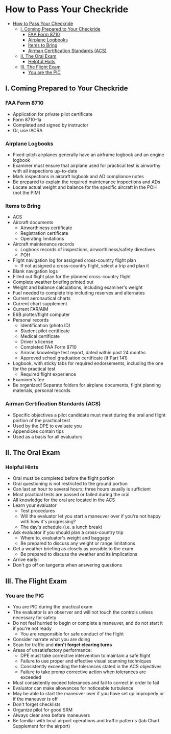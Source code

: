 # How to Pass Your Checkride

- [How to Pass Your Checkride](#how-to-pass-your-checkride)
  - [I. Coming Prepared to Your Checkride](#i-coming-prepared-to-your-checkride)
    - [FAA Form 8710](#faa-form-8710)
    - [Airplane Logbooks](#airplane-logbooks)
    - [Items to Bring](#items-to-bring)
    - [Airman Certification Standards (ACS)](#airman-certification-standards-acs)
  - [II. The Oral Exam](#ii-the-oral-exam)
    - [Helpful Hints](#helpful-hints)
  - [III. The Flight Exam](#iii-the-flight-exam)
    - [You are the PIC](#you-are-the-pic)

## I. Coming Prepared to Your Checkride

### FAA Form 8710
* Application for private pilot certificate
* Form 8710-1a
* Completed and signed by instructor
* Or, use IACRA

### Airplane Logbooks
* Fixed-pitch airplanes generally have an airframe logbook and an engine logbook
* Examiner must ensure that airplane used for practical test is airworthy with all inspections up-to-date
* Mark inspections in aircraft logbook and AD compliance notes
* Be prepared to explain the required maintenance inspections and ADs
* Locate actual weight and balance for the specific aircraft in the POH (not the PIM)

### Items to Bring
* ACS
* Aircraft documents
  * Airworthiness certificate
  * Registration certificate
  * Operating limitations
* Aircraft maintenance records
  * Logbook records of inspections, airworthiness/safety directives
  * POH
* Flight navigation log for assigned cross-country flight plan
  * If not assigned a cross-country flight, select a trip and plan it
* Blank navigation logs
* Filled out flight plan for the planned cross-country flight
* Complete weather briefing printed out
* Weight and balance calculations, including examiner's weight
* Fuel needed to complete trip including reserves and alternates
* Current aeronautical charts
* Current chart supplement
* Current FAR/AIM
* E6B plotter/flight computer
* Personal records
  * Identification (photo ID)
  * Student pilot certificate
  * Medical certificate
  * Driver's license
  * Completed FAA Form 8710
  * Airman knowledge test report, dated within past 24 months
  * Approved school graduation certificate (if Part 141)
* Logbook, with sticky tabs for required endorsements, including the one for the practical test
  * Required flight experience
* Examiner's fee
* Be organized! Separate folders for airplane documents, flight planning materials, personal records

### Airman Certification Standards (ACS)
* Specific objectives a pilot candidate must meet during the oral and flight portion of the practical test
* Used by the DPE to evaluate you
* Appendices contain tips
* Used as a basis for all evaluators

## II. The Oral Exam

### Helpful Hints
* Oral must be completed before the flight portion
* Oral questioning is not restricted to the ground portion
* Can last an hour to several hours; three hours usually is sufficient
* Most practical tests are passed or failed during the oral
* All knowledge for the oral are located in the ACS
* Learn your evaluator
  * Test procedures
  * Will the evaluator let you start a maneuver over if you're not happy with how it's progressing?
  * The day's schedule (i.e. a lunch break)
* Ask evaluator if you should plan a cross-country trip
  * Where to, evaluator's weight and baggage
  * Be prepared to discuss any weight or range limitations
* Get a weather briefing as closely as possible to the exam
  * Be prepared to discuss the weather and its implications
* Arrive early!
* Don't go off on tangents when answering questions

## III. The Flight Exam

### You are the PIC
* You are PIC during the practical exam
* The evaluator is an observer and will not touch the controls unless necessary for safety
* Do not feel hurried to begin or complete a maneuver, and do not start it if you're not ready
  * You are responsible for safe conduct of the flight
* Consider narrate what you are doing
* Scan for traffic and **don't forget clearing turns**
* Areas of unsatisfactory performance:
  * DPE must take corrective intervention to maintain a safe flight
  * Failure to use proper and effective visual scanning techniques
  * Consistently exceeding the tolerances stated in the ACS objectives
  * Failure to take promp corrective action when tolerances are exceeded
* Must consistently exceed tolerances and fail to correct in order to fail
* Evaluator can make allowances for noticeable turbulence
* May be able to start the maneuver over if you have set up improperly or if the maneuver is off
* Don't forget checklists
* Organize pilot for good SRM
* Always clear area before maneuvers
* Be familiar with local airport operations and traffic patterns (tab Chart Supplement for the airport)
